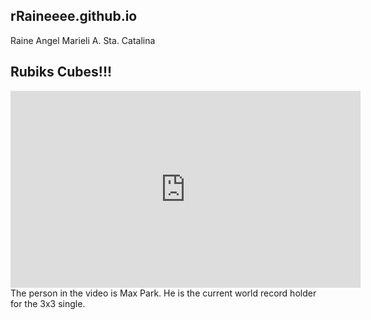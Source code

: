 ## rRaineeee.github.io
Raine Angel Marieli A. Sta. Catalina

## Rubiks Cubes!!!
<iframe width="560" height="315" src="https://www.youtube.com/embed/gh8HX4itF_w?si=6kXlshGcBggizwfh" title="YouTube video player" frameborder="0" allow="accelerometer; autoplay; clipboard-write; encrypted-media; gyroscope; picture-in-picture; web-share" allowfullscreen></iframe>
The person in the video is Max Park. He is the current world record holder for the 3x3 single. 
